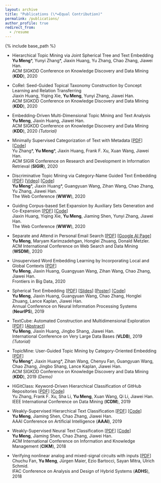 ```yaml
---
layout: archive
title: "Publications (\*=Equal Contribution)"
permalink: /publications/
author_profile: true
redirect_from:
  - /resume
---
```


{% include base_path %}
* Hierarchical Topic Mining via Joint Spherical Tree and Text Embedding  
**Yu Meng**\*, Yunyi Zhang\*, Jiaxin Huang, Yu Zhang, Chao Zhang, Jiawei Han.  
ACM SIGKDD Conference on Knowledge Discovery and Data Mining (**KDD**), 2020

* CoRel: Seed-Guided Topical Taxonomy Construction by Concept Learning and Relation Transferring  
Jiaxin Huang, Yiqing Xie, **Yu Meng**, Yunyi Zhang, Jiawei Han.  
ACM SIGKDD Conference on Knowledge Discovery and Data Mining (**KDD**), 2020

* Embedding-Driven Multi-Dimensional Topic Mining and Text Analysis  
**Yu Meng**, Jiaxin Huang, Jiawei Han.  
ACM SIGKDD Conference on Knowledge Discovery and Data Mining (**KDD**), 2020 _(Tutorial)_

* Minimally Supervised Categorization of Text with Metadata \[[PDF](https://arxiv.org/abs/2005.00624)\] \[[Code](https://github.com/yuzhimanhua/MetaCat)\]  
Yu Zhang\*, **Yu Meng**\*, Jiaxin Huang, Frank F. Xu, Xuan Wang, Jiawei Han.  
ACM SIGIR Conference on Research and Development in Information Retrieval (**SIGIR**), 2020

* Discriminative Topic Mining via Category-Name Guided Text Embedding \[[PDF](https://arxiv.org/abs/1908.07162)\] \[[Video](https://drive.google.com/file/d/1uMYkikTDHeupTCG5ZIlsfo6cr6F_05KU/view?usp=sharing)\] \[[Code](https://github.com/yumeng5/CatE)\]    
**Yu Meng**\*, Jiaxin Huang\*, Guangyuan Wang, Zihan Wang, Chao Zhang, Yu Zhang, Jiawei Han.  
The Web Conference (**WWW**), 2020

* Guiding Corpus-based Set Expansion by Auxiliary Sets Generation and Co-Expansion \[[PDF](https://arxiv.org/abs/2001.10106)\] \[[Code](https://github.com/teapot123/SetCoExpan)\]  
Jiaxin Huang, Yiqing Xie, **Yu Meng**, Jiaming Shen, Yunyi Zhang, Jiawei Han.  
The Web Conference (**WWW**), 2020

* Separate and Attend in Personal Email Search \[[PDF](https://arxiv.org/abs/1911.09732)\] \[[Google AI Page](https://ai.google/research/pubs/pub48688)\]  
**Yu Meng**, Maryam Karimzadehgan, Honglei Zhuang, Donald Metzler.  
ACM International Conference on Web Search and Data Mining (**WSDM**), 2020

* Unsupervised Word Embedding Learning by Incorporating Local and Global Contexts \[[PDF](https://www.frontiersin.org/articles/10.3389/fdata.2020.00009/full?&utm_source=Email_to_authors_&utm_medium=Email&utm_content=T1_11.5e1_author&utm_campaign=Email_publication&field=&journalName=Frontiers_in_Big_Data&id=517899)\]  
**Yu Meng**, Jiaxin Huang, Guangyuan Wang, Zihan Wang, Chao Zhang, Jiawei Han.  
Frontiers in Big Data, 2020

* Spherical Text Embedding \[[PDF](https://arxiv.org/abs/1911.01196)\] \[[Slides](/files/Spherical-Text-Embedding.pdf)\] \[[Poster](/files/Spherical-Text-Embedding-poster.pdf)\] \[[Code](https://github.com/yumeng5/Spherical-Text-Embedding)\]  
**Yu Meng**, Jiaxin Huang, Guangyuan Wang, Chao Zhang, Honglei Zhuang, Lance Kaplan, Jiawei Han.  
Annual Conference on Neural Information Processing Systems (**NeurIPS**), 2019

* TextCube: Automated Construction and Multidimensional Exploration \[[PDF](https://www.dropbox.com/s/gbqd83zocy2szph/VLDB%2719%20tutorial.pdf?dl=1)\] \[[Abstract](http://www.vldb.org/pvldb/vol12/p1974-meng.pdf)\]  
**Yu Meng**, Jiaxin Huang, Jingbo Shang, Jiawei Han.  
International Conference on Very Large Data Bases (**VLDB**), 2019 _(Tutorial)_

* TopicMine: User-Guided Topic Mining by Category-Oriented Embedding \[[PDF](https://www.kdd.org/kdd2019/docs/KDD2019_Showcase_2074.pdf)\]  
**Yu Meng**\*, Jiaxin Huang\*, Zihan Wang, Chenyu Fan, Guangyuan Wang, Chao Zhang, Jingbo Shang, Lance Kaplan, Jiawei Han.  
ACM SIGKDD Conference on Knowledge Discovery and Data Mining (**KDD**), 2019 _(Demo)_

* HiGitClass: Keyword-Driven Hierarchical Classification of GitHub Repositories \[[PDF](https://arxiv.org/abs/1910.07115)\] \[[Code](https://github.com/yuzhimanhua/HiGitClass)\]  
Yu Zhang, Frank F. Xu, Sha Li, **Yu Meng**, Xuan Wang, Qi Li, Jiawei Han.  
IEEE International Conference on Data Mining (**ICDM**), 2019

* Weakly-Supervised Hierarchical Text Classification \[[PDF](https://arxiv.org/abs/1812.11270)\] \[[Code](https://github.com/yumeng5/WeSHClass)\]  
**Yu Meng**, Jiaming Shen, Chao Zhang, Jiawei Han.  
AAAI Conference on Artificial Intelligence (**AAAI**), 2019

* Weakly-Supervised Neural Text Classification \[[PDF](https://arxiv.org/abs/1809.01478)\] \[[Code](https://github.com/yumeng5/WeSTClass)\]  
**Yu Meng**, Jiaming Shen, Chao Zhang, Jiawei Han.  
ACM International Conference on Information and Knowledge Management (**CIKM**), 2018

* Verifying nonlinear analog and mixed-signal circuits with inputs \[[PDF](https://arxiv.org/abs/1803.02975)\]  
Chuchu Fan, **Yu Meng**, Jürgen Maier, Ezio Bartocci, Sayan Mitra, Ulrich Schmid.  
IFAC Conference on Analysis and Design of Hybrid Systems (**ADHS**), 2018
